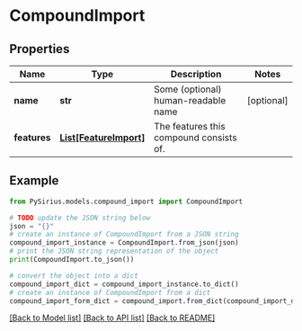 # CompoundImport


## Properties

Name | Type | Description | Notes
------------ | ------------- | ------------- | -------------
**name** | **str** | Some (optional) human-readable name | [optional] 
**features** | [**List[FeatureImport]**](FeatureImport.md) | The features this compound consists of. | 

## Example

```python
from PySirius.models.compound_import import CompoundImport

# TODO update the JSON string below
json = "{}"
# create an instance of CompoundImport from a JSON string
compound_import_instance = CompoundImport.from_json(json)
# print the JSON string representation of the object
print(CompoundImport.to_json())

# convert the object into a dict
compound_import_dict = compound_import_instance.to_dict()
# create an instance of CompoundImport from a dict
compound_import_form_dict = compound_import.from_dict(compound_import_dict)
```
[[Back to Model list]](../README.md#documentation-for-models) [[Back to API list]](../README.md#documentation-for-api-endpoints) [[Back to README]](../README.md)


